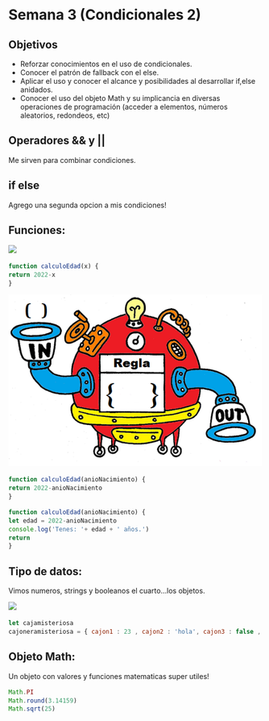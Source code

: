 # Semana 3 (Condicionales 2)

## Objetivos

- Reforzar conocimientos en el uso de condicionales.
- Conocer el patrón de fallback con el else.
- Aplicar el uso y conocer el alcance y posibilidades al desarrollar if,else anidados.
- Conocer el uso del objeto Math y su implicancia en diversas operaciones de programación (acceder a elementos, números aleatorios, redondeos, etc)

## Operadores && y || 

Me sirven para combinar condiciones.

## if else

Agrego una segunda opcion a mis condiciones!

## Funciones:

<img src='https://scausey.github.io/assets/images/toasterFunctionDiagram.jpg' width=500>


```javascript
function calculoEdad(x) {
return 2022-x
}
```

![](f.png)

```javascript
function calculoEdad(anioNacimiento) {
return 2022-anioNacimiento
}
```


```javascript
function calculoEdad(anioNacimiento) {
let edad = 2022-anioNacimiento
console.log('Tenes: '+ edad + ' años.')
return 
}
```


## Tipo de datos: 

Vimos numeros, strings y booleanos
el cuarto...los objetos.

![](https://http2.mlstatic.com/D_NQ_NP_881520-MLA43683157972_102020-O.webp)

```javascript
let cajamisteriosa
cajoneramisteriosa = { cajon1 : 23 , cajon2 : 'hola', cajon3 : false , cajon4 : calculoEdad} 
```


## Objeto Math:

Un objeto con valores y funciones matematicas super utiles!

```javascript
Math.PI
Math.round(3.14159)
Math.sqrt(25)
```
